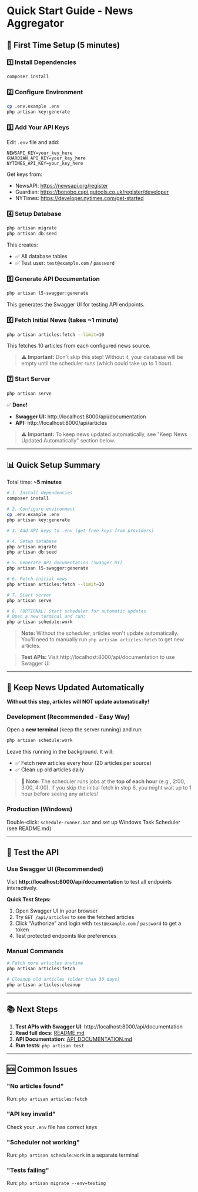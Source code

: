 # Quick Start Guide - News Aggregator

## 🚀 First Time Setup (5 minutes)

### 1️⃣ Install Dependencies
```bash
composer install
```

### 2️⃣ Configure Environment
```bash
cp .env.example .env
php artisan key:generate
```

### 3️⃣ Add Your API Keys
Edit `.env` file and add:
```env
NEWSAPI_KEY=your_key_here
GUARDIAN_API_KEY=your_key_here
NYTIMES_API_KEY=your_key_here
```

Get keys from:
- NewsAPI: https://newsapi.org/register
- Guardian: https://bonobo.capi.gutools.co.uk/register/developer
- NYTimes: https://developer.nytimes.com/get-started

### 4️⃣ Setup Database
```bash
php artisan migrate
php artisan db:seed
```

This creates:
- ✅ All database tables
- ✅ Test user: `test@example.com` / `password`

### 5️⃣ Generate API Documentation
```bash
php artisan l5-swagger:generate
```

This generates the Swagger UI for testing API endpoints.

### 6️⃣ Fetch Initial News (takes ~1 minute)
```bash
php artisan articles:fetch --limit=10
```

This fetches 10 articles from each configured news source.

> **⚠️ Important:** Don't skip this step! Without it, your database will be empty until the scheduler runs (which could take up to 1 hour).

### 7️⃣ Start Server
```bash
php artisan serve
```

✅ **Done!** 
- **Swagger UI:** http://localhost:8000/api/documentation
- **API:** http://localhost:8000/api/articles

> **⚠️ Important:** To keep news updated automatically, see "Keep News Updated Automatically" section below.

---

## 📊 Quick Setup Summary

Total time: **~5 minutes**

```bash
# 1. Install dependencies
composer install

# 2. Configure environment
cp .env.example .env
php artisan key:generate

# 3. Add API keys to .env (get free keys from providers)

# 4. Setup database
php artisan migrate
php artisan db:seed

# 5. Generate API documentation (Swagger UI)
php artisan l5-swagger:generate

# 6. Fetch initial news
php artisan articles:fetch --limit=10

# 7. Start server
php artisan serve

# 8. (OPTIONAL) Start scheduler for automatic updates
# Open a new terminal and run:
php artisan schedule:work
```

> **Note:** Without the scheduler, articles won't update automatically. You'll need to manually run `php artisan articles:fetch` to get new articles.

> **Test APIs:** Visit http://localhost:8000/api/documentation to use Swagger UI

---

## 🔄 Keep News Updated Automatically

**Without this step, articles will NOT update automatically!**

### Development (Recommended - Easy Way)
Open a **new terminal** (keep the server running) and run:
```bash
php artisan schedule:work
```

Leave this running in the background. It will:
- ✅ Fetch new articles every hour (20 articles per source)
- ✅ Clean up old articles daily

> **📌 Note:** The scheduler runs jobs at the **top of each hour** (e.g., 2:00, 3:00, 4:00). If you skip the initial fetch in step 6, you might wait up to 1 hour before seeing any articles!

### Production (Windows)
Double-click: `schedule-runner.bat` and set up Windows Task Scheduler (see README.md)

---

## 🧪 Test the API

### Use Swagger UI (Recommended)

Visit **http://localhost:8000/api/documentation** to test all endpoints interactively.

**Quick Test Steps:**
1. Open Swagger UI in your browser
2. Try `GET /api/articles` to see the fetched articles
3. Click "Authorize" and login with `test@example.com` / `password` to get a token
4. Test protected endpoints like preferences

### Manual Commands

```bash
# Fetch more articles anytime
php artisan articles:fetch

# Cleanup old articles (older than 30 days)
php artisan articles:cleanup
```

---

## 📚 Next Steps

1. **Test APIs with Swagger UI**: http://localhost:8000/api/documentation
2. **Read full docs**: [README.md](README.md)
3. **API Documentation**: [API_DOCUMENTATION.md](API_DOCUMENTATION.md)
4. **Run tests**: `php artisan test`

---

## 🆘 Common Issues

### "No articles found"
Run: `php artisan articles:fetch`

### "API key invalid"
Check your `.env` file has correct keys

### "Scheduler not working"
Run: `php artisan schedule:work` in a separate terminal

### "Tests failing"
Run: `php artisan migrate --env=testing`
